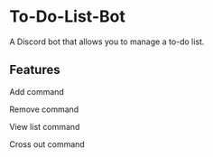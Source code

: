 # To-Do-List-Bot

A Discord bot that allows you to manage a to-do list.

## Features

Add command

Remove command

View list command

Cross out command
